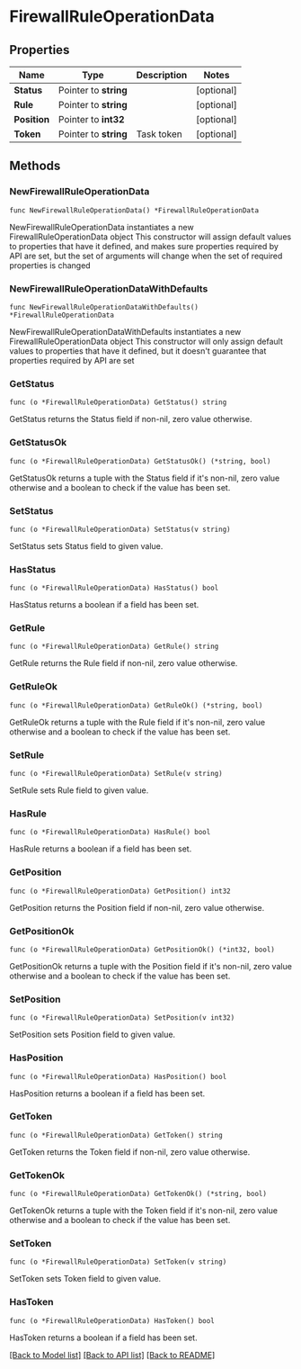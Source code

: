 # FirewallRuleOperationData

## Properties

Name | Type | Description | Notes
------------ | ------------- | ------------- | -------------
**Status** | Pointer to **string** |  | [optional] 
**Rule** | Pointer to **string** |  | [optional] 
**Position** | Pointer to **int32** |  | [optional] 
**Token** | Pointer to **string** | Task token | [optional] 

## Methods

### NewFirewallRuleOperationData

`func NewFirewallRuleOperationData() *FirewallRuleOperationData`

NewFirewallRuleOperationData instantiates a new FirewallRuleOperationData object
This constructor will assign default values to properties that have it defined,
and makes sure properties required by API are set, but the set of arguments
will change when the set of required properties is changed

### NewFirewallRuleOperationDataWithDefaults

`func NewFirewallRuleOperationDataWithDefaults() *FirewallRuleOperationData`

NewFirewallRuleOperationDataWithDefaults instantiates a new FirewallRuleOperationData object
This constructor will only assign default values to properties that have it defined,
but it doesn't guarantee that properties required by API are set

### GetStatus

`func (o *FirewallRuleOperationData) GetStatus() string`

GetStatus returns the Status field if non-nil, zero value otherwise.

### GetStatusOk

`func (o *FirewallRuleOperationData) GetStatusOk() (*string, bool)`

GetStatusOk returns a tuple with the Status field if it's non-nil, zero value otherwise
and a boolean to check if the value has been set.

### SetStatus

`func (o *FirewallRuleOperationData) SetStatus(v string)`

SetStatus sets Status field to given value.

### HasStatus

`func (o *FirewallRuleOperationData) HasStatus() bool`

HasStatus returns a boolean if a field has been set.

### GetRule

`func (o *FirewallRuleOperationData) GetRule() string`

GetRule returns the Rule field if non-nil, zero value otherwise.

### GetRuleOk

`func (o *FirewallRuleOperationData) GetRuleOk() (*string, bool)`

GetRuleOk returns a tuple with the Rule field if it's non-nil, zero value otherwise
and a boolean to check if the value has been set.

### SetRule

`func (o *FirewallRuleOperationData) SetRule(v string)`

SetRule sets Rule field to given value.

### HasRule

`func (o *FirewallRuleOperationData) HasRule() bool`

HasRule returns a boolean if a field has been set.

### GetPosition

`func (o *FirewallRuleOperationData) GetPosition() int32`

GetPosition returns the Position field if non-nil, zero value otherwise.

### GetPositionOk

`func (o *FirewallRuleOperationData) GetPositionOk() (*int32, bool)`

GetPositionOk returns a tuple with the Position field if it's non-nil, zero value otherwise
and a boolean to check if the value has been set.

### SetPosition

`func (o *FirewallRuleOperationData) SetPosition(v int32)`

SetPosition sets Position field to given value.

### HasPosition

`func (o *FirewallRuleOperationData) HasPosition() bool`

HasPosition returns a boolean if a field has been set.

### GetToken

`func (o *FirewallRuleOperationData) GetToken() string`

GetToken returns the Token field if non-nil, zero value otherwise.

### GetTokenOk

`func (o *FirewallRuleOperationData) GetTokenOk() (*string, bool)`

GetTokenOk returns a tuple with the Token field if it's non-nil, zero value otherwise
and a boolean to check if the value has been set.

### SetToken

`func (o *FirewallRuleOperationData) SetToken(v string)`

SetToken sets Token field to given value.

### HasToken

`func (o *FirewallRuleOperationData) HasToken() bool`

HasToken returns a boolean if a field has been set.


[[Back to Model list]](../README.md#documentation-for-models) [[Back to API list]](../README.md#documentation-for-api-endpoints) [[Back to README]](../README.md)


